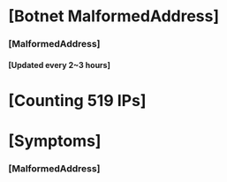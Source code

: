 # [Botnet MalformedAddress]
### [MalformedAddress]
#### [Updated every 2~3 hours]

# [Counting 519 IPs]

# [Symptoms] 
###   [MalformedAddress]
